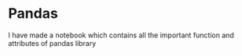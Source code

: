 # Pandas
I have made a notebook which contains all the important function and attributes of pandas library
